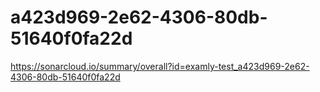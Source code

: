 # a423d969-2e62-4306-80db-51640f0fa22d
https://sonarcloud.io/summary/overall?id=examly-test_a423d969-2e62-4306-80db-51640f0fa22d
